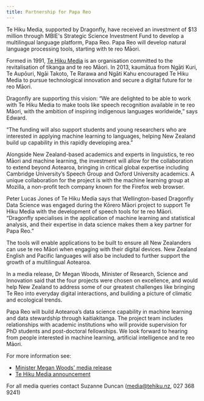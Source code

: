 ```yaml
---
title: Partnership for Papa Reo
---
```

Te Hiku Media, supported by Dragonfly, have received an investment of $13 million through
MBIE's Strategic Science Investment Fund to develop a multilingual language
platform, Papa Reo. Papa Reo will develop natural language processing tools,
starting with te reo Māori. 

<!--more-->

Formed in 1991, [Te Hiku Media](https://tehiku.nz) is an organisation committed
to the revitalisation of tikanga and te reo Māori. In 2013, kaumātua from Ngāti
Kuri, Te Aupōuri, Ngāi Takoto, Te Rarawa and Ngāti Kahu encouraged Te Hiku Media
to pursue technological innovation and secure a digital future for te reo Māori.  

Dragonfly are supporting this vision: 
“We are delighted to be able to work with Te Hiku Media to make tools like
speech recognition available in te reo Māori, with the ambition of inspiring
indigenous languages worldwide,” says Edward. 

“The funding will also support students and young researchers who are interested
in applying machine learning to languages, helping New Zealand build up
capability in this rapidly developing area.”

Alongside New Zealand-based academics and experts in linguistics, te reo Māori
and machine learning, the investment will allow for the collaboration to extend
beyond Aotearoa, bringing in critical global expertise including Cambridge
University’s Speech Group and Oxford University academics. A unique
collaboration for the project is with the machine learning group at Mozilla, a
non-profit tech company known for the Firefox web browser.

Peter Lucas Jones of Te Hiku Media says that Wellington-based Dragonfly Data
Science was engaged during the Kōrero Māori project to support Te Hiku Media
with the development of speech tools for te reo Māori. “Dragonfly specialises in
the application of machine learning and statistical analysis, and their
expertise in data science makes them a key partner for Papa Reo.”

The tools will enable applications to be built to ensure all New Zealanders can
use te reo Māori when engaging with their digital devices. New Zealand English
and Pacific languages will also be included to further support the growth of a
multilingual Aotearoa.

In a media release, Dr Megan Woods, Minister of Research, Science and Innovation
said that the four projects were chosen on excellence, and would help New
Zealand to address some of our greatest challenges like bringing Te Reo into
everyday digital interactions, and building a picture of climatic and ecological
trends.  

Papa Reo will build Aotearoa’s data science capability in machine learning and
data stewardship through kaitiakitanga. The project team includes relationships
with academic institutions who will provide supervision for PhD students and
post-doctoral fellowships. We look forward to hearing from people interested in
machine learning, artificial intelligence and te reo Māori.

For more information see:

* [Minister Megan Woods' media release](https://www.beehive.govt.nz/release/government-invests-te-reo-environmental-data-research)
* [Te Hiku Media announcement](https://tehiku.nz/te-hiku-tech/papa-reo/)

For all media queries contact Suzanne Duncan ([media@tehiku.nz](mailto://media@tehiku.nz), 027 368 9241)


